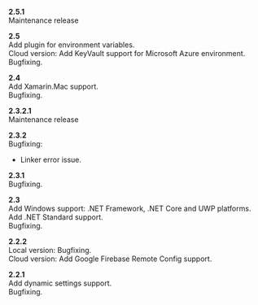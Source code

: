 **2.5.1**  
Maintenance release

**2.5**  
Add plugin for environment variables.  
Cloud version: Add KeyVault support for Microsoft Azure environment.  
Bugfixing.  

**2.4**  
Add Xamarin.Mac support.  
Bugfixing.  

**2.3.2.1**  
Maintenance release

**2.3.2**  
Bugfixing:  
- Linker error issue.  

**2.3.1**  
Bugfixing.  

**2.3**  
Add Windows support: .NET Framework, .NET Core and UWP platforms.  
Add .NET Standard support.  
Bugfixing.  

**2.2.2**  
Local version: Bugfixing.  
Cloud version: Add Google Firebase Remote Config support.  

**2.2.1**  
Add dynamic settings support.  
Bugfixing.  
